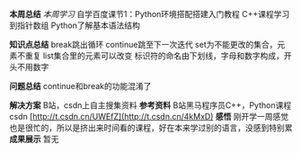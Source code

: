 **本周总结**
       *本周学习*
             自学百度课节1：Python环境搭配搭建入门教程
             C++课程学习到指针数组
             Python了解基本语法结构
         
**知识点总结**
             break跳出循环 continue跳至下一次迭代
             set为不能更改的集合，元素不重复
             list集合里的元素可以改变
             标识符的命名由下划线，字母和数字构成，开头不用数字
             
**问题总结**
              continue和break的功能混淆了

**解决方案**
             B站，csdn上自主搜集资料
**参考资料**
             B站黑马程序员C++，Python课程
             csdn  [http://t.csdn.cn/UWEfZ](http://t.csdn.cn/4kMxD)
**感悟**
             刚开学一周感觉也是很忙的，所以是挤出来时间看的课程，好在本来学过别的语言，没感到特别累
**成果展示**
             暂无
